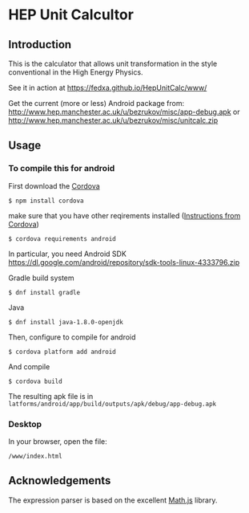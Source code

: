 # HEP Unit Calcultor

## Introduction

This is the calculator that allows unit transformation in the style conventional in the High Energy Physics.

See it in action at https://fedxa.github.io/HepUnitCalc/www/

Get the current (more or less) Android package from:
http://www.hep.manchester.ac.uk/u/bezrukov/misc/app-debug.apk
or http://www.hep.manchester.ac.uk/u/bezrukov/misc/unitcalc.zip

## Usage

### To compile this for android

First download the [Cordova](https://cordova.apache.org/)

    $ npm install cordova

make sure that you have other reqirements installed
([Instructions from Cordova](https://cordova.apache.org/docs/en/latest/guide/platforms/android/index.html#installing-the-requirements))

    $ cordova requirements android

In particular, you need Android SDK https://dl.google.com/android/repository/sdk-tools-linux-4333796.zip

Gradle build system

    $ dnf install gradle
	
Java

    $ dnf install java-1.8.0-openjdk
	
Then, configure to compile for android

    $ cordova platform add android

And compile

    $ cordova build

The resulting apk file is in 
`latforms/android/app/build/outputs/apk/debug/app-debug.apk`

### Desktop

In your browser, open the file:

    /www/index.html

## Acknowledgements

The expression parser is based on the excellent [Math.js](https://mathjs.org/) library.
